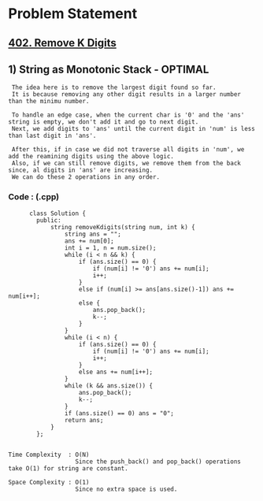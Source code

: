 # Problem Statement

## [402. Remove K Digits](https://leetcode.com/problems/remove-k-digits/)


## 1) String as Monotonic Stack - OPTIMAL

     The idea here is to remove the largest digit found so far.
     It is because removing any other digit results in a larger number than the minimu number.
     
     To handle an edge case, when the current char is '0' and the 'ans' string is empty, we don't add it and go to next digit.
     Next, we add digits to 'ans' until the current digit in 'num' is less than last digit in 'ans'.
     
     After this, if in case we did not traverse all digits in 'num', we add the reamining digits using the above logic.
     Also, if we can still remove digits, we remove them from the back since, al digits in 'ans' are increasing. 
     We can do these 2 operations in any order.
  
        
   ### Code : (.cpp)  
      
          class Solution {
            public:
                string removeKdigits(string num, int k) {
                    string ans = "";
                    ans += num[0];
                    int i = 1, n = num.size();
                    while (i < n && k) {
                        if (ans.size() == 0) {
                            if (num[i] != '0') ans += num[i];
                            i++;
                        }
                        else if (num[i] >= ans[ans.size()-1]) ans += num[i++];
                        else {
                            ans.pop_back();
                            k--;
                        }
                    }
                    while (i < n) {
                        if (ans.size() == 0) {
                            if (num[i] != '0') ans += num[i];
                            i++;
                        }
                        else ans += num[i++]; 
                    }
                    while (k && ans.size()) {
                        ans.pop_back();
                        k--;
                    }
                    if (ans.size() == 0) ans = "0";
                    return ans;
                }
            };


    Time Complexity  : O(N)
                       Since the push_back() and pop_back() operations take O(1) for string are constant. 
                       
    Space Complexity : O(1)
                       Since no extra space is used.
